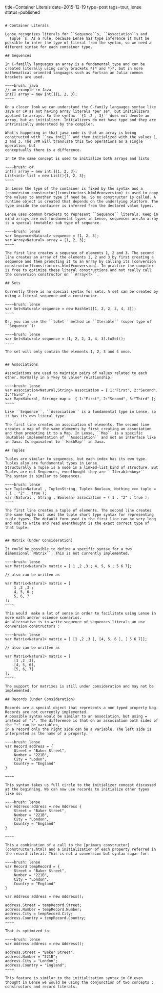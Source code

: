 title=Container Literals
date=2015-12-19
type=post
tags=tour, lense
status=published
~~~~~~

# Container Literals

Lense recognizes literals for ``Sequence``s, ``Association``s and ``Tuple``s. As a rule, because Lense has type inference it must be possible to infer the type of literal from the syntax, so we need a diferent sintax for each container type. 

## Sequences

In C-familly languages an array is a fundamental type and can be created literally using curly brackets *{* and *}*, but in more mathematical oriented languages such as Fortran an Julia common brackets are used. 

~~~~brush: java 
// an example in Java
int[] array = new int[]{1, 2, 3};
~~~~

On a closer look we can understand the C-family languages syntax like Java or C# as not having array literals *per se*, but initializers applied to arrays. So the syntax ``{1 ,2 , 3}`` does not denote an array, but an initializer. Initializers do not have type and they are intrinsically understood by the compiler.

What's happening in that java code is that an array is being constructed with ``new int[]`` and then initialized with the values 1, 2 and 3. The JVM will translate this two operations as a single operation, but 
conceptually there is a difference.

In C# the same concept is used to initialize both arrays and lists 

~~~~brush: c#
int[] array = new int[]{1, 2, 3};
List<int> list = new List(){1, 2, 3};
~~~~

In Lense the type of the container is fixed by the syntax and a [conversion constructor](constructors.html#conversion) is used to copy the values to another type if need be. So no constructor is called. A runtime object is created that depends on the underlying platform. The type inside the container is inferred from the declared value types.

Lense uses common brackets to represent ``Sequence`` literals. Keep in mind arrays are not fundamental types in Lense, sequences are.An array is a special (mutable) sub type of sequence.

~~~~brush: lense
var Sequence<Natural> sequence = [1, 2, 3];
var Array<Natural> array = [1, 2, 3];
~~~~

The first line creates a sequence of elements 1, 2 and 3. The second line creates an array of the elements 1, 2 and 3 by first creating a sequence and them promoting it to an Array by calling its [conversion constructor](constructors.html#conversion). In practice the compiler is free to optimize these literal constructions and not really call the conversion constructor on ``Array<T>``.

## Sets 

Currently there is no special syntax for sets. A set can be created by using a literal sequence and a constructor.

~~~~brush: lense
var Set<Natural> sequence = new HashSet([1, 2, 2, 3, 4, 3]);
~~~~

Or, you can use the ``toSet`` method in ``Iterable`` (super type of ``Sequence``):

~~~~brush: lense
var Set<Natural> sequence = [1, 2, 2, 3, 4, 3].toSet();
~~~~

The set will only contain the elements 1, 2, 3 and 4 once.


## Associations

Associations are used to maintain pairs of values related to each other. Normally in a *key to value* relationship. 

~~~~brush: lense
var Association<Natural,String> association = { 1:"First", 2:"Second", 3:"Third" };
var Map<Natural, String> map =  { 1:"First", 2:"Second", 3:"Third" };
~~~~

Like ``Sequence``, ``Association`` is a fundamental type in Lense, so it has its own literal type.  

The first line creates an association of elements. The second line creates a map of the same elements by first creating an association and them promoting it to a Map. In Lense, ``Map`` is a specific (mutable) implementation of ``Association`` and not an interface like in Java. Is equivalent to ``HashMap`` in Java.

## Tuples

Tuples are similar to sequences, but each index has its own type. Tuples also are fundamental types in Lense.
Structurally a Tuple is a node in a linked-list kind of structure. But Tuples are not Sequences, eventhought they are ``Iterable<Any>``
The syntax is similar to Sequences.

~~~~brush: lense
var Tuple<Natural , Tuple<String, Tuple< Boolean, Nothing >>> tuple = ( 1 , "2" , true );
var (Natural , String , Boolean) association = ( 1 : "2" : true );
~~~~

The first line creates a tuple of elements. The second line creates the same tuple but uses the tuple short type syntax for representing tuple types. The default form used in the first line can be very long and odd to write and read eventhought is the exact correct type of that tuple. 


## Matrix (Under Consideration)

It could be possible to define a specific syntax for a two dimensional``Matrix``. This is not currently implemented.

~~~~brush: lense
var Matrix<Natural> matrix = [ 1 ,2 ,3 ; 4, 5, 6 ; 5 6 7];

// also can be written as

var Matrix<Natural> matrix = [ 
	1 ,2 ,3 ;
 	4, 5, 6 ; 
 	5, 6, 7
];
~~~~

This would  make a lot of sense in order to facilitate using Lense in more math and/or science scenarios. 
An alternative is to write sequence of sequences literals an use conversion constructors :

~~~~brush: lense
var Matrix<Natural> matrix = [ [1 ,2 ,3 ], [4, 5, 6 ], [ 5 6 7]];

// also can be written as

var Matrix<Natural> matrix = [ 
	[1 ,2 ,3],
 	[4, 5, 6],
 	[5, 6, 7]
];
~~~~

The support for matrixes is still under consideration and may not be implemented. 

## Records (Under Consideration)

Records are a special object that represents a non typed property bag. Records are not currently implemented.
A possible syntax would be similar to an association, but using = instead of ":". The difference is that on an association both sides of the ":" can be variables,
in a record only the right side can be a variable. The left side is interpreted as the name of a property. 

~~~~brush: lense
var Record address = {
	Street = "Baker Street",
	Number = "221B",
	City = "Lodon",
	Country = "England"
}

~~~~

This syntax takes us full circle to the initializer concept discussed at the beginning. We can now use records to initialize other types like so:

~~~~brush: lense
var Address address = new Address {
	Street = "Baker Street",
	Number = "221B",
	City = "London",
	Country = "England"
}

~~~~

This a combination of a call to the [primary constructor](constructors.html) and a initialization of each property referred in the record literal. This is not a conversion but syntax sugar for:

~~~~brush: lense
var Record tempRecord = {
	Street = "Baker Street",
	Number = "221B",
	City = "London",
	Country = "England"
}

var Address address = new Address();

address.Street = tempRecord.Street;
address.Number = tempRecord.Number;
address.City = tempRecord.City;
address.Country = tempRecord.Country;
~~~~

That is optimized to:

~~~~brush: lense
var Address address = new Address();

address.Street = "Baker Street";
address.Number = "221B";
address.City = "London";
address.Country = "England";
~~~~

This feature is similar to the initialization syntax in C# even thought in Lense we would be using the conjunction of two concepts : constructors and record literals.

  